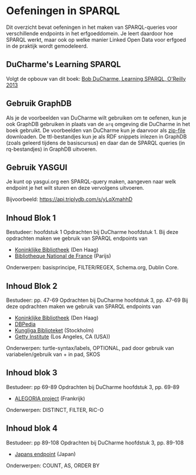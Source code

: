 # Oefeningen in SPARQL
Dit overzicht bevat oefeningen in het maken van SPARQL-queries voor verschillende endpoints in het erfgoeddomein. Je leert daardoor hoe SPARQL werkt, maar ook op welke manier Linked Open Data voor erfgoed in de praktijk wordt gemodeleerd.

## DuCharme's Learning SPARQL
Volgt de opbouw van dit boek:
[Bob DuCharme, Learning SPARQL, O'Reilly 2013](https://www.oreilly.com/library/view/learning-sparql-2nd/9781449371449/)

## Gebruik GraphDB
Als je de voorbeelden van DuCharme wilt gebruiken om te oefenen, kun je ook GraphDB gebruiken in plaats van de ```arq``` omgeving die DuCharme in het boek gebruikt. De voorbeelden van DuCharme kun je daarvoor als [zip-file](http://learningsparql.com/2ndeditionexamples/LearningSPARQLExamples.zip) downloaden. De ttl-bestandjes kun je als RDF snippets inlezen in GraphDB (zoals geleerd tijdens de basiscursus) en daar dan de SPARQL queries (in rq-bestandjes) in GraphDB uitvoeren.

## Gebruik YASGUI
Je kunt op yasgui.org een SPARQL-query maken, aangeven naar welk endpoint je het wilt sturen en deze vervolgens uitvoeren.

Bijvoorbeeld:
https://api.triplydb.com/s/yLqXmahhD

## Inhoud Blok 1
Bestudeer: hoofdstuk 1
Opdrachten bij DuCharme hoofdstuk 1.
Bij deze opdrachten maken we gebruik van SPARQL endpoints van
- [Koninklijke Bibliotheek](http://data.bibliotheken.nl/sparql) (Den Haag)
- [Bibliotheque National de France](https://data.bnf.fr/sparql) (Parijs)

Onderwerpen: basisprincipe, FILTER/REGEX, Schema.org, Dublin Core.

## Inhoud Blok 2
Bestudeer: pp. 47-69
Opdrachten bij DuCharme hoofdstuk 3, pp. 47-69
Bij deze opdrachten maken we gebruik van SPARQL endpoints van
- [Koninklijke Bibliotheek](http://data.bibliotheken.nl/sparql) (Den Haag)
- [DBPedia](https://dbpedia.org/sparql) 
- [Kungliga Biblioteket](https://libris.kb.se/sparql) (Stockholm)
- [Getty Institute](http://vocab.getty.edu/sparql) (Los Angeles, CA (USA))

Onderwerpen: turtle-syntax/labels, OPTIONAL, pad door gebruik van variabelen/gebruik van + in pad, SKOS

## Inhoud blok 3
Bestudeer: pp 69-89
Opdrachten bij DuCharme hoofdstuk 3, pp. 69-89
- [ALEGORIA project](http://data.alegoria-project.fr/sparql/) (Frankrijk)

Onderwerpen: DISTINCT, FILTER, RiC-O

## Inhoud blok 4
Bestudeer: pp 89-108
Opdrachten bij DuCharme hoofdstuk 3, pp. 89-108

- [Japans endpoint](https://mediag.bunka.go.jp/sparql) (Japan)

Onderwerpen: COUNT, AS, ORDER BY

